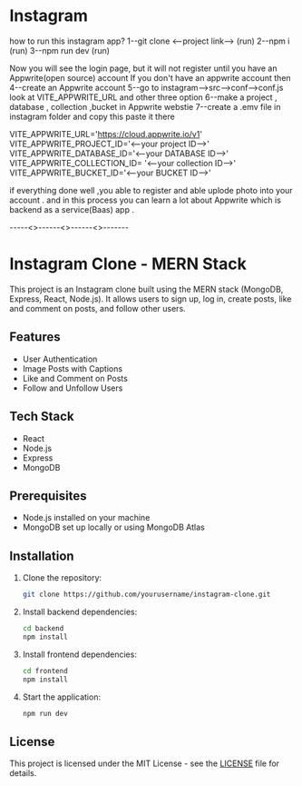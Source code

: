 # Instagram

how to run this instagram app?
1--git clone <--project link-->   (run)
2--npm i (run)
3--npm run dev (run)
            
Now you will see the login page, but it will not register until you have an Appwrite(open source) account 
If you don't have an appwrite account then
4--create an Appwrite account 
5--go to instagram-->src-->conf-->conf.js   look at VITE_APPWRITE_URL and other three option
6--make a project , database , collection ,bucket in Appwrite webstie
7--create a .emv file in instagram folder and copy this paste it there

VITE_APPWRITE_URL='https://cloud.appwrite.io/v1'
VITE_APPWRITE_PROJECT_ID='<--your project ID-->'
VITE_APPWRITE_DATABASE_ID='<--your DATABASE ID-->'
VITE_APPWRITE_COLLECTION_ID= '<--your collection ID-->'
VITE_APPWRITE_BUCKET_ID='<--your BUCKET ID-->'

if everything done well ,you able to register and able uplode photo into your account .
and in this process you can learn a lot about Appwrite which is backend as a service(Baas) app .

  -----<>------<>------<>-------

# Instagram Clone - MERN Stack

This project is an Instagram clone built using the MERN stack (MongoDB, Express, React, Node.js). It allows users to sign up, log in, create posts, like and comment on posts, and follow other users.

## Features
- User Authentication
- Image Posts with Captions
- Like and Comment on Posts
- Follow and Unfollow Users

## Tech Stack
- React
- Node.js
- Express
- MongoDB

## Prerequisites
- Node.js installed on your machine
- MongoDB set up locally or using MongoDB Atlas

## Installation
1. Clone the repository:
    ```bash
    git clone https://github.com/yourusername/instagram-clone.git
    ```

2. Install backend dependencies:
    ```bash
    cd backend
    npm install
    ```

3. Install frontend dependencies:
    ```bash
    cd frontend
    npm install
    ```

4. Start the application:
    ```bash
    npm run dev
    ```

## License
This project is licensed under the MIT License - see the [LICENSE](LICENSE) file for details.
